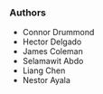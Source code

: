 ### Authors 

* Connor Drummond
* Hector Delgado
* James Coleman
* Selamawit Abdo
* Liang Chen
* Nestor Ayala
